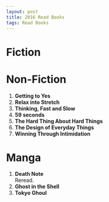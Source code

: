 ```yaml
---
layout: post
title: 2016 Read Books
tags: Read Books
---
```


Fiction
=======

Non-Fiction
===========

1. **Getting to Yes**
1. **Relax into Stretch**
1. **Thinking, Fast and Slow**
1. **59 seconds**
1. **The Hard Thing About Hard Things**
1. **The Design of Everyday Things**
1. **Winning Through Intimidation**

Manga
=====

1. **Death Note**  
    Reread.
1. **Ghost in the Shell**
1. **Tokyo Ghoul**

